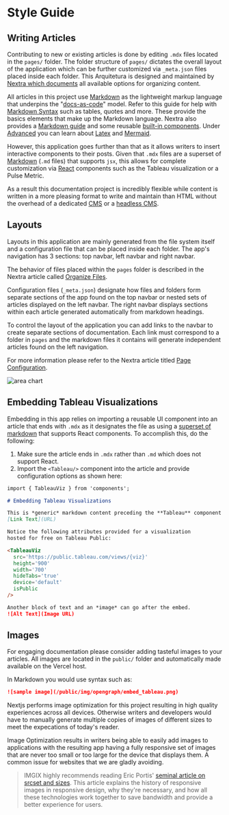 # Style Guide

## Writing Articles

Contributing to new or existing articles is done by editing `.mdx` files located in the `pages/` folder. The folder structure of `pages/` dictates the overall layout of the application which can be further customized via `_meta.json` files placed inside each folder. This Arquitetura is designed and maintained by [Nextra which documents](https://nextra.site/docs/guide/organize-files) all available options for organizing content.

All articles in this project use [Markdown](https://www.markdownguide.org/getting-started/) as the lightweight markup language that underpins the "[docs-as-code](https://www.writethedocs.org/guide/docs-as-code/)" model. Refer to this guide for help with [Markdown Syntax](https://www.markdownguide.org/) such as tables, quotes and more. These provide the basics elements that make up the Markdown language. Nextra also provides a [Markdown guide](https://nextra.site/docs/guide/markdown) and some reusable [built-in components](https://nextra.site/docs/guide/built-ins). Under [Advanced](https://nextra.site/docs/guide/advanced) you can learn about [Latex](https://katex.org/) and [Mermaid](https://mermaid.js.org/).

However, this application goes further than that as it allows writers to insert interactive components to their posts. Given that `.mdx` files are a superset of [Markdown](https://mdxjs.com/) (`.md` files) that supports `jsx`, this allows for complete customization via [React](https://react.dev/) components such as the Tableau visualization or a Pulse Metric.

As a result this documentation project is incredibly flexible while content is written in a more pleasing format to write and maintain than HTML without the overhead of a dedicated [CMS](https://en.wikipedia.org/wiki/Content_management_system) or a [headless CMS](https://en.wikipedia.org/wiki/Headless_content_management_system).

## Layouts

Layouts in this application are mainly generated from the file system itself and a configuration file that can be placed inside each folder. The app's navigation has 3 sections: top navbar, left navbar and right navbar.

The behavior of files placed within the `pages` folder is described in the Nextra article called [Organize Files](https://nextra.site/docs/guide/organize-files).

Configuration files (`_meta.json`) designate how files and folders form separate sections of the app found on the top navbar or nested sets of articles displayed on the left navbar. The right navbar displays sections within each article generated automatically from markdown headings.

To control the layout of the application you can add links to the navbar to create separate sections of documentation. Each link must correspond to a folder in `pages` and the markdown files it contains will generate independent articles found on the left navigation.

For more information please refer to the Nextra article titled [Page Configuration](https://nextra.site/docs/docs-theme/page-configuration#pages).


![area chart](../public/img/tableau/stock/area_chart_banner.png)


## Embedding Tableau Visualizations

Embedding in this app relies on importing a reusable UI component into an article that ends with `.mdx` as it designates the file as using a [superset of markdown](https://mdxjs.com/) that supports React components. To accomplish this, do the following:

1. Make sure the article ends in `.mdx` rather than `.md` which does not support React.
2. Import the `<Tableau/>` component into the article and provide configuration options as shown here:

```md
import { TableauViz } from 'components';

# Embedding Tableau Visualizations

This is *generic* markdown content preceding the **Tableau** component of interest.
[Link Text](URL)

Notice the following attributes provided for a visualization
hosted for free on Tableau Public:

<TableauViz
  src='https://public.tableau.com/views/{viz}'
  height='900'
  width='700'
  hideTabs='true'
  device='default'
  isPublic
/>

Another block of text and an *image* can go after the embed.
![Alt Text](Image URL)
```

## Images

For engaging documentation please consider adding tasteful images to your articles. All images are located in the `public/` folder and automatically made available on the Vercel host.

In Markdown you would use syntax such as:

```md
![sample image](/public/img/opengraph/embed_tableau.png)
```

Nextjs performs image optimization for this project resulting in high quality experiences across all devices. Otherwise writers and developers would have to manually generate multiple copies of images of different sizes to meet the expecations of today's reader.

Image Optimization results in writers being able to easily add images to applications with the resulting app having a fully responsive set of images that are never too small or too large for the device that displays them. A common issue for websites that we are gladly avoiding.

>IMGIX highly recommends reading Eric Portis' [seminal article on srcset and sizes](https://ericportis.com/posts/2014/srcset-sizes/). This article explains the history of responsive images in responsive design, why they're necessary, and how all these technologies work together to save bandwidth and provide a better experience for users.
